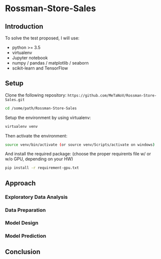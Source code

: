 # Rossman-Store-Sales

## Introduction

To solve the test proposed, I will use:

- python >= 3.5
- virtualenv
- Jupyter notebook
- numpy / pandas / matplotlib / seaborn
- scikit-learn and TensorFlow

## Setup

Clone the following repository: `https://github.com/MeTaNoV/Rossman-Store-Sales.git`

```bash
cd /some/path/Rossman-Store-Sales
```

Setup the environment by using virtualenv:

```bash
virtualenv venv
```

Then activate the environment:

```bash
source venv/bin/activate (or source venv/Scripts/activate on windows)
```

And install the required package: (choose the proper requirents file w/ or w/o GPU, depending on your HW)

```bash
pip install -r requirement-gpu.txt
```

## Approach

### Exploratory Data Analysis

### Data Preparation

### Model Design

### Model Prediction

## Conclusion